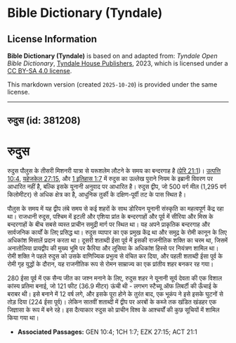 # Bible Dictionary (Tyndale)

## License Information

**Bible Dictionary (Tyndale)** is based on and adapted from: _Tyndale Open Bible Dictionary_, [Tyndale House Publishers](https://tyndaleopenresources.com/), 2023, which is licensed under a [CC BY-SA 4.0 license](https://creativecommons.org/licenses/by-sa/4.0/legalcode.en).

This markdown version (created `2025-10-20`) is provided under the same license.



--------------------------------

## रुदुस (id: 381208)

रुदुस
=====

रुदुस पौलुस के तीसरी मिशनरी यात्रा से यरूशलेम लौटने के समय का बन्दरगाह है ([प्रेरि 21:1](https://ref.ly/Acts21:1))। [उत्पत्ति 10:4](https://ref.ly/Gen10:4), [यहेजकेल 27:15](https://ref.ly/Ezek27:15), और [1 इतिहास 1:7](https://ref.ly/1Chr1:7) में रुदुस का उल्लेख पुराने नियम के इब्रानी विवरण पर आधारित नहीं है, बल्कि इसके यूनानी अनुवाद पर आधारित है। रुदुस द्वीप, जो 500 वर्ग मील (1,295 वर्ग किलोमीटर) से अधिक क्षेत्र का है, आधुनिक तुर्की के दक्षिण\-पूर्वी तट के पास स्थित है।

पौलुस के समय में यह द्वीप लंबे समय से कई शहरों के साथ डोरियन यूनानी संस्कृति का महत्वपूर्ण केंद्र रहा था। राजधानी रुदुस, पश्चिम में इटली और एशिया प्रांत के बन्दरगाहों और पूर्व में सीरिया और मिस्र के बन्दरगाहों के बीच सबसे व्यस्त प्राचीन समुद्री मार्ग पर स्थित था। यह अपने प्राकृतिक बन्दरगाह और सार्वजनिक कार्यों के लिए प्रसिद्ध था। रुदुस व्यापार का एक प्रमुख केंद्र था और समुद्र के रोमी कानून के लिए अधिकांश मिसालें प्रदान करता था। दूसरी शताब्दी ईसा पूर्व में इसकी राजनीतिक शक्ति का चरम था, जिसमें अनातोलिया प्रायद्वीप की मुख्य भूमि पर कैरिया और लूसिया के अधिकांश हिस्से पर नियंत्रण शामिल था। रोमी शक्ति ने पहले रुदुस को उसके वाणिज्यिक प्रभुत्व से वंचित कर दिया, और पहली शताब्दी ईसा पूर्व के रोमी गृह युद्धों के दौरान, यह राजनीतिक रूप से रोमन साम्राज्य का एक प्रांतीय शहर बनकर रह गया।

280 ईसा पूर्व में एक सैन्य जीत का जश्न मनाने के लिए, रुदुस शहर ने यूनानी सूर्य देवता की एक विशाल कांस्य प्रतिमा बनाई, जो 121 फीट (36\.9 मीटर) ऊंची थी \- लगभग स्टैच्यू ऑफ लिबर्टी की ऊँचाई के बराबर थी। इसे बनाने में 12 वर्ष लगे, और इसके पूरा होने के तुरंत बाद, एक भूकंप ने इसे इसके घुटनों से तोड़ दिया (224 ईसा पूर्व)। लेकिन सातवीं शताब्दी में द्वीप पर अरबों के कब्जे तक खंडित खंडहर एक जिज्ञासा के रूप में बने रहे। इस दैत्याकार रुदुस को प्राचीन विश्व के आश्चर्यों की कुछ सूचियों में शामिल किया गया था।

* **Associated Passages:** GEN 10:4; 1CH 1:7; EZK 27:15; ACT 21:1

